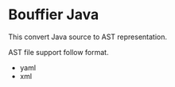 # Bouffier Java
This convert Java source to AST representation.

AST file support follow format.
- yaml
- xml